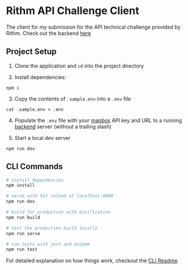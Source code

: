 # Rithm API Challenge Client

The client for my submission for the API technical challenge provided by Rithm. Check out the backend [here](https://github.com/DamianRivas/rithm-challenge-api)

## Project Setup

1. Clone the application and `cd` into the project directory

2. Install dependencies:

```console
npm i
```

3. Copy the contents of `.sample.env` into a `.env` file
```console
cat .sample.env > .env
```

4. Populate the `.env` file with your [mapbox](https://www.mapbox.com/) API key and URL to a running [backend](https://github.com/DamianRivas/rithm-challenge-api) server (without a trailing slash)

5. Start a local dev server

```console
npm run dev
```

## CLI Commands

``` bash
# install dependencies
npm install

# serve with hot reload at localhost:8080
npm run dev

# build for production with minification
npm run build

# test the production build locally
npm run serve

# run tests with jest and enzyme
npm run test
```

For detailed explanation on how things work, checkout the [CLI Readme](https://github.com/developit/preact-cli/blob/master/README.md).

